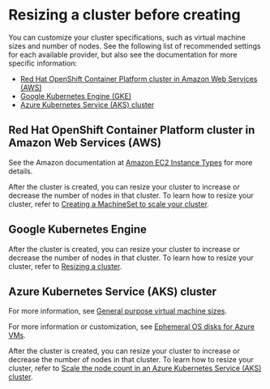 # Resizing a cluster before creating

You can customize your cluster specifications, such as virtual machine sizes and number of nodes. See the following list of recommended settings for each available provider, but also see the documentation for more specific information:

* [Red Hat OpenShift Container Platform cluster in Amazon Web Services (AWS)](#red-hat-openshift-container-platform-cluster-in-amazon-web-services-aws) 
* [Google Kubernetes Engine (GKE)](#google-kubernetes-engine)
* [Azure Kubernetes Service (AKS) cluster](#azure-kubernetes-service-aks-cluster)

## Red Hat OpenShift Container Platform cluster in Amazon Web Services (AWS)

See the Amazon documentation at [Amazon EC2 Instance Types](https://aws.amazon.com/ec2/instance-types/) for more details.

After the cluster is created, you can resize your cluster to increase or decrease the number of nodes in that cluster. To learn how to resize your cluster, refer to [Creating a MachineSet to scale your cluster](https://docs.openshift.com/container-platform/4.1/machine_management/creating-machineset.html).

## Google Kubernetes Engine

After the cluster is created, you can resize your cluster to increase or decrease the number of nodes in that cluster.  To learn how to resize your cluster, refer to [Resizing a cluster](https://cloud.google.com/kubernetes-engine/docs/how-to/resizing-a-cluster).

## Azure Kubernetes Service (AKS) cluster

For more information, see [General purpose virtual machine sizes](https://docs.microsoft.com/en-us/azure/virtual-machines/windows/sizes-general).

For more information or customization, see [Ephemeral OS disks for Azure VMs](https://docs.microsoft.com/en-us/azure/virtual-machines/windows/ephemeral-os-disks).

After the cluster is created, you can resize your cluster to increase or decrease the number of nodes in that cluster. To learn how to resize your cluster, refer to [Scale the node count in an Azure Kubernetes Service (AKS) cluster](https://docs.microsoft.com/en-us/azure/aks/scale-cluster).



